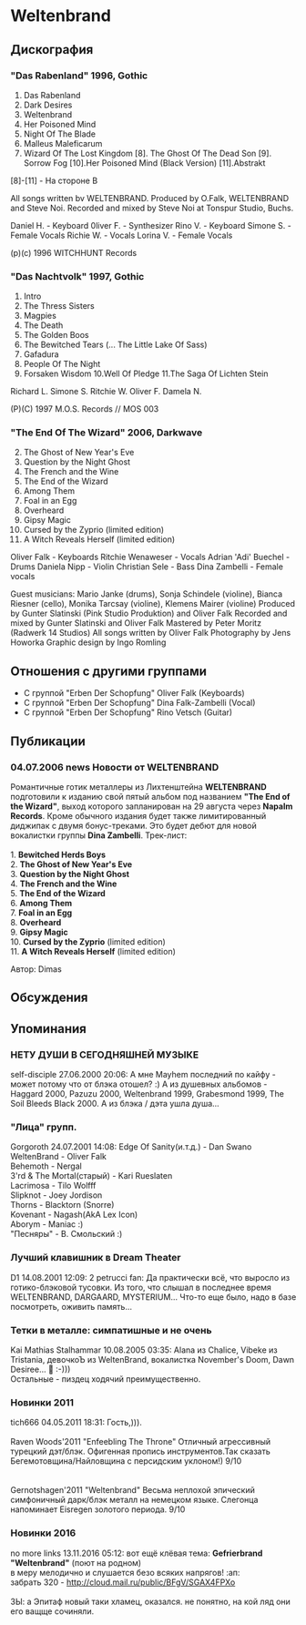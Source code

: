 # Weltenbrand



## Дискография

### "Das Rabenland" 1996, Gothic

1. Das Rabenland
2. Dark Desires
3. Weltenbrand
4. Her Poisoned Mind
5. Night Of The Blade
6. Malleus Maleficarum
7. Wizard Of The Lost Kingdom
[8]. The Ghost Of The Dead Son
[9]. Sorrow Fog
[10].Her Poisoned Mind (Black Version)
[11].Abstrakt

[8]-[11] -  Ha cтopoнe B

All songs written bv WELTENBRAND.
Produced by O.Falk, WELTENBRAND and Steve Noi.
Recorded and mixed by Steve Noi at Tonspur Studio, Buchs.

Daniel H. - Keyboard
0liver F. - Synthesizer
Rino V. - Keyboard
Simone S. - Female Vocals
Richie W. - Vocals
Lorina V. - Female Vocals 

(p)(c)  1996 WITCHHUNT Records

### "Das Nachtvolk" 1997, Gothic

1.  Intro
2.  The Thress Sisters
3.  Magpies
4.  The Death
5.  The Golden Boos
6.  The Bewitched Tears (... The Little Lake Of Sass)
7.  Gafadura
8.  People Of The Night
9.  Forsaken Wisdom
10.Well Of Pledge
11.The Saga Of Lichten Stein

Richard L.
Simone S.
Ritchie W.
Oliver F.
Damela N.

(P)(C) 1997 M.O.S. Records // MOS 003

### "The End Of The Wizard" 2006, Darkwave

02. The Ghost of New Year's Eve
03. Question by the Night Ghost
04. The French and the Wine
05. The End of the Wizard
06. Among Them
07. Foal in an Egg
08. Overheard
09. Gipsy Magic
10. Cursed by the Zyprio (limited edition)
11. A Witch Reveals Herself (limited edition)

Oliver Falk - Keyboards
Ritchie Wenaweser - Vocals
Adrian 'Adi' Buechel - Drums
Daniela Nipp - Violin
Christian Sele - Bass
Dina Zambelli - Female vocals

Guest musicians:
Mario Janke (drums), Sonja Schindele (violine),
Bianca Riesner (cello), Monika Tarcsay (violine),
Klemens Mairer (violine)
Produced by Gunter Slatinski (Pink Studio
Produktion) and Oliver Falk
Recorded and mixed by Gunter Slatinski and Oliver
Falk
Mastered by Peter Moritz (Radwerk 14 Studios)
All songs written by Oliver Falk
Photography by Jens Howorka
Graphic design by Ingo Romling


## Отношения с другими группами

* C группой "Erben Der Schopfung" Oliver Falk (Keyboards)
* C группой "Erben Der Schopfung" Dina Falk-Zambelli (Vocal)
* C группой "Erben Der Schopfung" Rino Vetsch (Guitar)

## Публикации

### 04.07.2006 news Новости от WELTENBRAND

<P>Романтичные готик металлеры из Лихтенштейна <B>WELTENBRAND</B> подготовили к изданию свой пятый альбом под названием <B>"The End of the Wizard"</B>,&nbsp;выход которого запланирован на 29 августа через <B>Napalm Records</B>. Кроме обычного издания будет также лимитированный диджипак с двумя бонус-треками. Это будет дебют для новой вокалистки группы <B>Dina Zambelli</B>. Трек-лист:<BR><BR>1. <B>Bewitched Herds Boys</B><BR>2. <B>The Ghost of New Year's Eve</B><BR>3. <B>Question by the Night Ghost</B><BR>4. <B>The French and the Wine</B><BR>5. <B>The End of the Wizard</B><BR>6. <B>Among Them</B><BR>7. <B>Foal in an Egg</B><BR>8. <B>Overheard</B><BR>9. <B>Gipsy Magic</B><BR>10. <B>Cursed by the Zyprio</B> (limited edition)<BR>11. <B>A Witch Reveals Herself</B> (limited edition) </P>
Автор: Dimas


## Обсуждения


## Упоминания

### НЕТУ ДУШИ В СЕГОДНЯШНЕЙ МУЗЫКЕ

self-disciple 27.06.2000 20:06:
А мне Mayhem последний по кайфу - может потому что от блэка отошел? :) А из душевных альбомов -Haggard 2000, Pazuzu 2000, Weltenbrand 1999, Grabesmond 1999, The Soil Bleeds Black 2000. А из блэка / дэта ушла душа...

### "Лица" групп.

Gorgoroth 24.07.2001 14:08:
Edge Of Sanity(и.т.д.) - Dan Swano<BR>WeltenBrand - Oliver Falk<BR>Behemoth - Nergal<BR>3'rd & The Mortal(старый) - Kari Rueslaten<BR>Lacrimosa - Tilo Wolfff<BR>Slipknot - Joey Jordison<BR>Thorns - Blacktorn (Snorre)<BR>Kovenant - Nagash(AkA Lex Icon)<BR>Aborym - Maniac :)<BR>"Песняры" - В. Смольский :)

### Лучший клавишник в Dream Theater

D1 14.08.2001 12:09:
2 petrucci fan: Да практически всё, что выросло из готико-блэковой тусовки. Из того, что слышал в последнее время WELTENBRAND, DARGAARD, MYSTERIUM... Что-то еще было, надо в базе посмотреть, оживить память...<BR>

### Тетки в металле: симпатишные и не очень

Kai Mathias Stalhammar 10.08.2005 03:35:
Alana из Chalice, Vibeke из Tristania, девочкоЪ из WeltenBrand, вокалистка November's Doom, Dawn Desiree... :pray: :-)))<BR>Остальные - пиздец ходячий преимущественно. 

### Новинки 2011

tich666 04.05.2011 18:31:
Гость,))).<BR><BR>Raven Woods'2011 "Enfeebling The Throne"  Отличный агрессивный турецкий дэт/блэк. Офигенная пропись инструментов.Так сказать Бегемотовщина/Найловщина с персидским уклоном!) 9/10<BR><BR><BR>Gernotshagen'2011 "Weltenbrand" Весьма неплохой эпический симфоничный дарк/блэк металл на немецком языке. Слегонца напоминает Eisregen золотого периода. 9/10

### Новинки 2016

no more links 13.11.2016 05:12:
вот ещё клёвая тема: <B>Gefrierbrand "Weltenbrand"</B> (поют на родном)<BR>в меру мелодично и слушается безо всяких напрягов! :ап:<BR>забрать 320 - <A HREF="http://cloud.mail.ru/public/BFgV/SGAX4FPXo" TARGET="_blank">http://cloud.mail.ru/public/BFgV/SGAX4FPXo</A><BR><BR>ЗЫ: а Эпитаф новый таки хламец, оказался. не понятно, на кой ляд они его ващще сочиняли.

